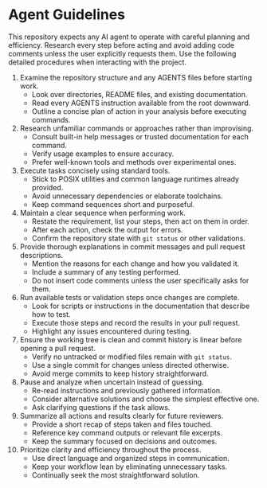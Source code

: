 # Agent Guidelines

This repository expects any AI agent to operate with careful planning and efficiency. Research every step before acting and avoid adding code comments unless the user explicitly requests them. Use the following detailed procedures when interacting with the project.

1. Examine the repository structure and any AGENTS files before starting work.
   - Look over directories, README files, and existing documentation.
   - Read every AGENTS instruction available from the root downward.
   - Outline a concise plan of action in your analysis before executing commands.
2. Research unfamiliar commands or approaches rather than improvising.
   - Consult built-in help messages or trusted documentation for each command.
   - Verify usage examples to ensure accuracy.
   - Prefer well-known tools and methods over experimental ones.
3. Execute tasks concisely using standard tools.
   - Stick to POSIX utilities and common language runtimes already provided.
   - Avoid unnecessary dependencies or elaborate toolchains.
   - Keep command sequences short and purposeful.
4. Maintain a clear sequence when performing work.
   - Restate the requirement, list your steps, then act on them in order.
   - After each action, check the output for errors.
   - Confirm the repository state with `git status` or other validations.
5. Provide thorough explanations in commit messages and pull request descriptions.
   - Mention the reasons for each change and how you validated it.
   - Include a summary of any testing performed.
   - Do not insert code comments unless the user specifically asks for them.
6. Run available tests or validation steps once changes are complete.
   - Look for scripts or instructions in the documentation that describe how to test.
   - Execute those steps and record the results in your pull request.
   - Highlight any issues encountered during testing.
7. Ensure the working tree is clean and commit history is linear before opening a pull request.
   - Verify no untracked or modified files remain with `git status`.
   - Use a single commit for changes unless directed otherwise.
   - Avoid merge commits to keep history straightforward.
8. Pause and analyze when uncertain instead of guessing.
   - Re-read instructions and previously gathered information.
   - Consider alternative solutions and choose the simplest effective one.
   - Ask clarifying questions if the task allows.
9. Summarize all actions and results clearly for future reviewers.
   - Provide a short recap of steps taken and files touched.
   - Reference key command outputs or relevant file excerpts.
   - Keep the summary focused on decisions and outcomes.
10. Prioritize clarity and efficiency throughout the process.
    - Use direct language and organized steps in communication.
    - Keep your workflow lean by eliminating unnecessary tasks.
    - Continually seek the most straightforward solution.
